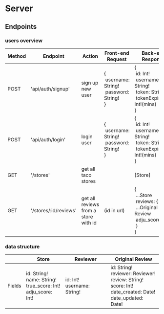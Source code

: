 # Server

## Endpoints

### users overview
|Method|Endpoint|Action|Front-end Request|Back-end Response
|------------|------------|------------|------------|------------|
|POST|'api/auth/signup'|sign up new user| {<br/>&nbsp;username: String!<br/>&nbsp;password: String!<br/>}| {<br/>&nbsp;id: Int!<br/>&nbsp;username: String!<br/>&nbsp;token: String!<br/>&nbsp;tokenExpiration: Int!(mins)<br/>}|
|POST|'api/auth/login'|login user| {<br/>&nbsp;username: String!<br/>&nbsp;password: String!<br/>}| {<br/>&nbsp;id: Int!<br/>&nbsp;username: String!<br/>&nbsp;token: String!<br/>&nbsp;tokenExpiration: Int!(mins)<br/>}|
|GET|'/stores'|get all taco stores||[Store]|
|GET|'/stores/:id/reviews'|get all reviews from a store with id|(id in url)|{<br/>&nbsp;...Store<br/>&nbsp;reviews: {<br/>&nbsp;...Original Review<br/>&nbsp;adju_score: Int!<br/>&nbsp;}<br/>}



### data structure
|      |Store|Reviewer|Original Review|
|------|-------|-------|--------------|
|Fields|id: String!<br/>name: String!<br/>true_score: Int!<br/>adju_score: Int!|id: Int!<br/>username: String!|id: String!<br/>reviewer: Reviewer!<br/>review: String!<br/>score: Int!<br/>date_created: Date!<br/>date_updated: Date!|
